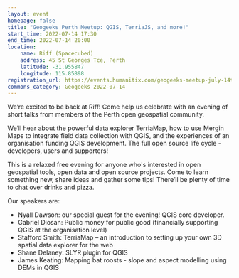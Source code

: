 ```yaml
---
layout: event
homepage: false
title: "Geogeeks Perth Meetup: QGIS, TerriaJS, and more!"
start_time: 2022-07-14 17:30
end_time: 2022-07-14 20:00
location:
    name: Riff (Spacecubed)
    address: 45 St Georges Tce, Perth
    latitude: -31.955847
    longitude: 115.85898
registration_url: https://events.humanitix.com/geogeeks-meetup-july-14th-2022
commons_category: Geogeeks 2022-07-14
---
```

We’re excited to be back at Riff! Come help us celebrate with an evening of short talks from members of the Perth open geospatial community.

We’ll hear about the powerful data explorer TerriaMap, how to use Mergin Maps to integrate field data collection with QGIS,
and the experiences of an organisation funding QGIS development. The full open source life cycle - developers, users and supporters!

This is a relaxed free evening for anyone who's interested in open geospatial tools, open data and open source projects.
Come to learn something new, share ideas and gather some tips! There’ll be plenty of time to chat over drinks and pizza.

Our speakers are:

* Nyall Dawson: our special guest for the evening! QGIS core developer.
* Gabriel Diosan:  Public money for public good (financially supporting QGIS at the organisation level)
* Stafford Smith:  TerriaMap – an introduction to setting up your own 3D spatial data explorer for the web
* Shane Delaney:  SLYR plugin for QGIS
* James Keating:  Mapping bat roosts - slope and aspect modelling using DEMs in QGIS
